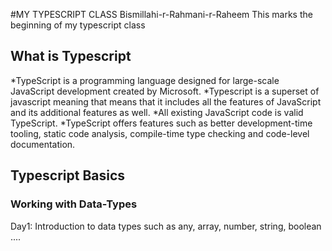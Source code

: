 #MY TYPESCRIPT CLASS
Bismillahi-r-Rahmani-r-Raheem
This marks the beginning of my typescript class

## What is Typescript
*TypeScript is a programming language designed for large-scale JavaScript development created by Microsoft. 
*Typescript is a superset of javascript meaning that means that it includes all the features of JavaScript and its additional features as well. 
*All existing JavaScript code is valid TypeScript. 
*TypeScript offers features such as better development-time tooling, static code analysis, compile-time type checking and code-level documentation.


## Typescript Basics
### Working with Data-Types
Day1: Introduction to data types such as any, array, number, string, boolean ....
